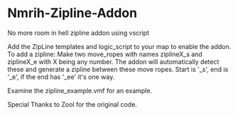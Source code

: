 # Nmrih-Zipline-Addon
No more room in hell zipline addon using vscript

Add the ZipLine templates and logic_script to your map to enable the addon.
To add a zipline:
Make two move_ropes with names ziplineX_s and ziplineX_e with X being any number. The addon will automatically detect these and generate a zipline between these move ropes.
Start is '_s', end is '_e', if the end has '_ee' it's one way.

Examine the zipline_example.vmf for an example.

Special Thanks to Zool for the original code.
